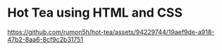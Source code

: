 # Hot Tea using HTML and CSS


https://github.com/rumon5h/hot-tea/assets/94229744/19aef9de-a918-47b2-8aa6-8cf9c2b31751

